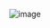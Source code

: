 ![image](https://github.com/shivanshNemaHotwax/training_assignment/assets/157474517/4f8472c6-e661-4102-bb43-4b1bdb3e5478)
